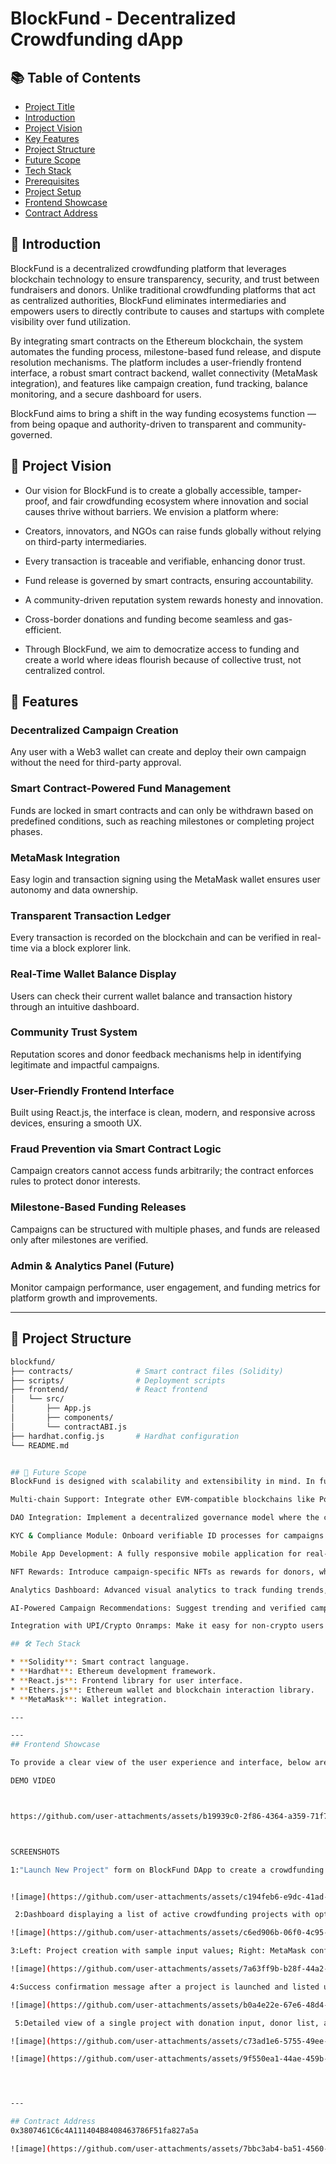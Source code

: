 # BlockFund - Decentralized Crowdfunding dApp

## 📚 Table of Contents

- [Project Title](#project-title)
- [Introduction](#introduction)
- [Project Vision](#project-vision)
- [Key Features](#key-features)
- [Project Structure](#project-structure)
- [Future Scope](#future-scope)
- [Tech Stack](#tech-stack)
- [Prerequisites](#prerequisites)
- [Project Setup](#project-setup)
- [Frontend Showcase](#frontend-showcase)
- [Contract Address](#contract-address)


## 📝 Introduction

BlockFund is a decentralized crowdfunding platform that leverages blockchain technology to ensure transparency, security, and trust between fundraisers and donors. Unlike traditional crowdfunding platforms that act as centralized authorities, BlockFund eliminates intermediaries and empowers users to directly contribute to causes and startups with complete visibility over fund utilization.

By integrating smart contracts on the Ethereum blockchain, the system automates the funding process, milestone-based fund release, and dispute resolution mechanisms. The platform includes a user-friendly frontend interface, a robust smart contract backend, wallet connectivity (MetaMask integration), and features like campaign creation, fund tracking, balance monitoring, and a secure dashboard for users.

BlockFund aims to bring a shift in the way funding ecosystems function — from being opaque and authority-driven to transparent and community-governed.

## 🚀 Project Vision

- Our vision for BlockFund is to create a globally accessible, tamper-proof, and fair crowdfunding ecosystem where innovation and social causes thrive without 
  barriers. We envision a platform where:

- Creators, innovators, and NGOs can raise funds globally without relying on third-party intermediaries.

- Every transaction is traceable and verifiable, enhancing donor trust.

- Fund release is governed by smart contracts, ensuring accountability.

- A community-driven reputation system rewards honesty and innovation.

- Cross-border donations and funding become seamless and gas-efficient.

- Through BlockFund, we aim to democratize access to funding and create a world where ideas flourish because of collective trust, not centralized control.


## 🎯 Features

### Decentralized Campaign Creation

Any user with a Web3 wallet can create and deploy their own campaign without the need for third-party approval.

### Smart Contract-Powered Fund Management

Funds are locked in smart contracts and can only be withdrawn based on predefined conditions, such as reaching milestones or completing project phases.

### MetaMask Integration

Easy login and transaction signing using the MetaMask wallet ensures user autonomy and data ownership.

### Transparent Transaction Ledger

Every transaction is recorded on the blockchain and can be verified in real-time via a block explorer link.

### Real-Time Wallet Balance Display

Users can check their current wallet balance and transaction history through an intuitive dashboard.

### Community Trust System

Reputation scores and donor feedback mechanisms help in identifying legitimate and impactful campaigns.

### User-Friendly Frontend Interface

Built using React.js, the interface is clean, modern, and responsive across devices, ensuring a smooth UX.

### Fraud Prevention via Smart Contract Logic

Campaign creators cannot access funds arbitrarily; the contract enforces rules to protect donor interests.

### Milestone-Based Funding Releases

Campaigns can be structured with multiple phases, and funds are released only after milestones are verified.

### Admin & Analytics Panel (Future)

Monitor campaign performance, user engagement, and funding metrics for platform growth and improvements.

---
## 📁 Project Structure

```bash
blockfund/
├── contracts/              # Smart contract files (Solidity)
├── scripts/                # Deployment scripts
├── frontend/               # React frontend
│   └── src/
│       ├── App.js
│       ├── components/
│       └── contractABI.js
├── hardhat.config.js       # Hardhat configuration
└── README.md


## 🔭 Future Scope
BlockFund is designed with scalability and extensibility in mind. In future releases, the platform could evolve into a full-fledged Web3 fundraising ecosystem with the following features:

Multi-chain Support: Integrate other EVM-compatible blockchains like Polygon, Binance Smart Chain, and Aptos for lower gas fees and faster transactions.

DAO Integration: Implement a decentralized governance model where the community votes on campaigns, funding decisions, and platform rules.

KYC & Compliance Module: Onboard verifiable ID processes for campaigns that require legal compliance (especially for NGOs and health-related fundraisers).

Mobile App Development: A fully responsive mobile application for real-time campaign monitoring and fund contribution.

NFT Rewards: Introduce campaign-specific NFTs as rewards for donors, which can also hold real-world benefits or resale value.

Analytics Dashboard: Advanced visual analytics to track funding trends, campaign success rates, and donor behavior.

AI-Powered Campaign Recommendations: Suggest trending and verified campaigns to users based on donation history and preferences.

Integration with UPI/Crypto Onramps: Make it easy for non-crypto users to donate using fiat currency through payment gateways.

## 🛠 Tech Stack

* **Solidity**: Smart contract language.
* **Hardhat**: Ethereum development framework.
* **React.js**: Frontend library for user interface.
* **Ethers.js**: Ethereum wallet and blockchain interaction library.
* **MetaMask**: Wallet integration.

---

---
## Frontend Showcase

To provide a clear view of the user experience and interface, below are some screenshots and demo videos of the frontend.

DEMO VIDEO



https://github.com/user-attachments/assets/b19939c0-2f86-4364-a359-71f7b2170630



SCREENSHOTS

1:"Launch New Project" form on BlockFund DApp to create a crowdfunding campaign.


![image](https://github.com/user-attachments/assets/c194feb6-e9dc-41ad-9ed9-035ee526b0ea)

 2:Dashboard displaying a list of active crowdfunding projects with options to donate or approve funding.

![image](https://github.com/user-attachments/assets/c6ed906b-06f0-4c95-8508-e3c9f63f3233)

3:Left: Project creation with sample input values; Right: MetaMask confirmation pop-up for transaction.

![image](https://github.com/user-attachments/assets/7a63ff9b-b28f-44a2-9920-99a0292993b7)

4:Success confirmation message after a project is launched and listed under ongoing campaigns.

![image](https://github.com/user-attachments/assets/b0a4e22e-67e6-48d4-8934-1b28878e7bbe)

 5:Detailed view of a single project with donation input, donor list, and funding progress.

![image](https://github.com/user-attachments/assets/c73ad1e6-5755-49ee-82f5-d3ac41c3e0ff)

![image](https://github.com/user-attachments/assets/9f550ea1-44ae-459b-adc7-dc01a98ccddf)




---

## Contract Address
0x3807461C6c4A111404B8408463786F51fa827a5a

![image](https://github.com/user-attachments/assets/7bbc3ab4-ba51-4560-8b89-f9f01a38de8e)





